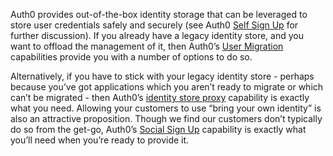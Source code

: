 Auth0 provides out-of-the-box identity storage that can be leveraged to store user credentials safely and securely (see Auth0 [Self Sign Up](#self-sign-up) for further discussion). If you already have a legacy identity store, and you want to offload the management of it, then Auth0’s [User Migration](#user-migration) capabilities provide you with a number of options to do so.

Alternatively, if you have to stick with your legacy identity store - perhaps because you’ve got applications which you aren’t ready to migrate or which can’t be migrated - then Auth0’s [identity store proxy](#identity-store-proxy) capability is exactly what you need. Allowing your customers to use “bring your own identity” is also an attractive proposition. Though we find our customers don’t typically do so from the get-go, Auth0’s [Social Sign Up](#social-sign-up) capability is exactly what you’ll need when you’re ready to provide it. 